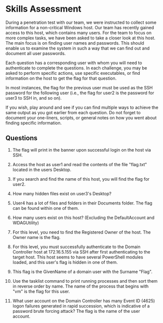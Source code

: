# Skills Assessment

During a penetration test with our team, we were instructed to collect some information for a non-critical Windows host. Our team has recently gained access to this host, which contains many users. For the team to focus on more complex tasks, we have been asked to take a closer look at this host. The main focus is on finding user names and passwords. This should enable us to examine the system in such a way that we can find out and document all user passwords.

Each question has a corresponding user with whom you will need to authenticate to complete the questions. In each challenge, you may be asked to perform specific actions, use specific executables, or find information on the host to get the flag for that question.

In most instances, the flag for the previous user must be used as the SSH password for the following user (i.e., the flag for user2 is the password for user3 to SSH in, and so on).

If you wish, play around and see if you can find multiple ways to achieve the same output as you got earlier from each question. Do not forget to document your one-liners, scripts, or general notes on how you went about finding specific information.

## Questions

1. The flag will print in the banner upon successful login on the host via SSH.

2. Access the host as user1 and read the contents of the file "flag.txt" located in the users Desktop.

3. If you search and find the name of this host, you will find the flag for user2.

4. How many hidden files exist on user3's Desktop?

5. User4 has a lot of files and folders in their Documents folder. The flag can be found within one of them.

6. How many users exist on this host? (Excluding the DefaultAccount and WDAGUtility)

7. For this level, you need to find the Registered Owner of the host. The Owner name is the flag.

8. For this level, you must successfully authenticate to the Domain Controller host at 172.16.5.155 via SSH after first authenticating to the target host. This host seems to have several PowerShell modules loaded, and this user's flag is hidden in one of them.

9. This flag is the GivenName of a domain user with the Surname "Flag".

10. Use the tasklist command to print running processes and then sort them in reverse order by name. The name of the process that begins with "vm" is the flag for this user.

11. What user account on the Domain Controller has many Event ID (4625) logon failures generated in rapid succession, which is indicative of a password brute forcing attack? The flag is the name of the user account.
